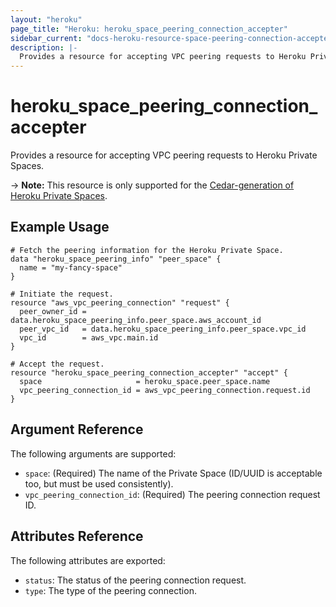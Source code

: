 ```yaml
---
layout: "heroku"
page_title: "Heroku: heroku_space_peering_connection_accepter"
sidebar_current: "docs-heroku-resource-space-peering-connection-accepter"
description: |-
  Provides a resource for accepting VPC peering requests to Heroku Private Spaces.
---
```


# heroku\_space\_peering\_connection\_accepter

Provides a resource for accepting VPC peering requests to Heroku Private Spaces.

-> **Note:** This resource is only supported for the [Cedar-generation of Heroku Private Spaces](https://devcenter.heroku.com/articles/private-spaces).

## Example Usage

```hcl-terraform
# Fetch the peering information for the Heroku Private Space.
data "heroku_space_peering_info" "peer_space" {
  name = "my-fancy-space"
}

# Initiate the request.
resource "aws_vpc_peering_connection" "request" {
  peer_owner_id = data.heroku_space_peering_info.peer_space.aws_account_id
  peer_vpc_id   = data.heroku_space_peering_info.peer_space.vpc_id
  vpc_id        = aws_vpc.main.id
}

# Accept the request.
resource "heroku_space_peering_connection_accepter" "accept" {
  space                     = heroku_space.peer_space.name
  vpc_peering_connection_id = aws_vpc_peering_connection.request.id
}
```

## Argument Reference

The following arguments are supported:

* `space`: (Required) The name of the Private Space (ID/UUID is acceptable too, but must be used consistently).
* `vpc_peering_connection_id`: (Required) The peering connection request ID.

## Attributes Reference

The following attributes are exported:

* `status`: The status of the peering connection request.
* `type`: The type of the peering connection.
